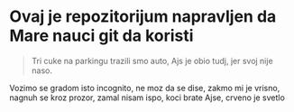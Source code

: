 # Ovaj je repozitorijum napravljen da Mare nauci git da koristi

> Tri cuke na parkingu trazili smo auto, Ajs je obio tudj, jer svoj nije naso.

Vozimo se gradom isto incognito, ne moz da se dise, zakmo mi je vrisno,
nagnuh se kroz prozor, zamal nisam ispo,
koci brate Ajse, crveno je svetlo
